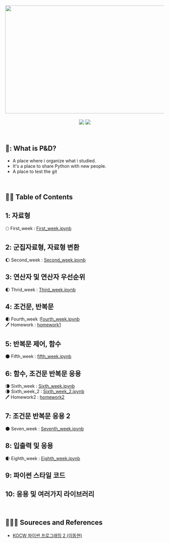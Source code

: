 <h1 align="center">
  <img src = "https://user-images.githubusercontent.com/81912557/132802825-16194438-acec-4a7f-9638-e13ac8e152f9.png" width="544" height="342"><br/>
</h1>
<p align="center">
  <img src = "https://img.shields.io/badge/Language-Python-blue">
  <img src = "https://img.shields.io/badge/Application-Jupyter Notebook-skyblue">
</p>
<br>

## 🐧: What is P&D?
- A place where i organize what i studied.
- It's a place to share Python with new people.
- A place to test the git
<br>

## 🐧🐧 Table of Contents
## 1: **자료형 <br>**
🌕 First_week : [First_week.ipynb](https://github.com/SEUNGYEOPOH/Programming_Data-analysis/blob/main/first_week.ipynb)<br>

## 2: **군집자료형, 자료형 변환 <br>**
🌔 Second_week : [Second_week.ipynb](https://github.com/SEUNGYEOPOH/Programming_Data-analysis/blob/main/second_week.ipynb)<br>
## 3: **연산자 및 연산자 우선순위<br>**
🌓 Thrid_week : [Third_week.ipynb](https://github.com/SEUNGYEOPOH/Programming_Data-analysis/blob/main/third_week.ipynb)<br>
## 4: **조건문, 반복문<br>**
🌒 Fourth_week :[Fourth_week.ipynb](https://github.com/SEUNGYEOPOH/Programming_Data-analysis/blob/main/fourth_week.ipynb)<br>
🖊️ Homework : [homework1](https://github.com/SEUNGYEOPOH/Programming_Data-analysis/blob/main/homework1.ipynb)<br>

## 5: **반복문 제어, 함수<br>**
:new_moon: Fifth_week : [fifth_week.ipynb](https://github.com/SEUNGYEOPOH/Programming_Data-analysis/blob/main/fifth_week.ipynb)
## 6: **함수, 조건문 반복문 응용<br>**
🌘 Sixth_week : [Sixth_week.ipynb](https://github.com/SEUNGYEOPOH/Programming_Data-analysis/blob/main/sixth_week.ipynb)<br>
🌘 Sixth_week_2 : [Sixth_week_2.ipynb](https://github.com/SEUNGYEOPOH/Programming_Data-analysis/blob/main/sixth_week_2.ipynb)<br>
🖊️ Homework2 : [homework2](https://github.com/SEUNGYEOPOH/Programming_Data-analysis/blob/main/homework2.ipynb)<br>

## 7: **조건문 반복문 응용 2<br>**
🌑 Seven_week : [Seventh_week.ipynb](https://github.com/SEUNGYEOPOH/Programming_Data-analysis/blob/main/seventh_week.ipynb)<br>
## 8: **입출력 및 응용<br>**
🌒 Eighth_week : [Eighth_week.ipynb](https://github.com/SEUNGYEOPOH/Programming_Data-analysis/blob/main/eighth_week.ipynb)<br>
## 9: **파이썬 스타일 코드<br>**

## 10: **응용 및 여러가지 라이브러리<br>**

<br>

## 🐧🐧🐧 Soureces and References
* [KOCW 파이썬 프로그래밍 2 (이동현)](http://www.kocw.net/home/cview.do?cid=34a2968dc3c32394/)
